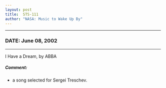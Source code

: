```yaml
---
layout: post
title:  STS-111
author: "NASA: Music to Wake Up By"
---
```


----
### DATE: June 08, 2002
----
I Have a Dream, by ABBA

##### Comment:
* a song selected for Sergei Treschev.
